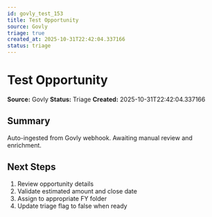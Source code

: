 ```yaml
---
id: govly_test_153
title: Test Opportunity
source: Govly
triage: true
created_at: 2025-10-31T22:42:04.337166
status: triage
---
```


# Test Opportunity

**Source:** Govly
**Status:** Triage
**Created:** 2025-10-31T22:42:04.337166

## Summary

Auto-ingested from Govly webhook. Awaiting manual review and enrichment.

## Next Steps

1. Review opportunity details
2. Validate estimated amount and close date
3. Assign to appropriate FY folder
4. Update triage flag to false when ready
